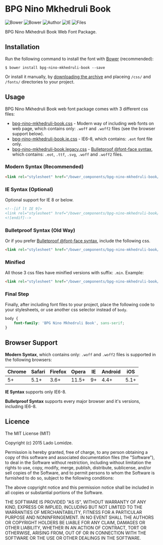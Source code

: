 # BPG Nino Mkhedruli Book

![Bower](https://img.shields.io/bower/v/bpg-nino-mkhedruli-book.svg)
![Bower](https://img.shields.io/bower/l/bpg-nino-mkhedruli-book.svg)
![Author](https://img.shields.io/badge/Font_Author-Besarion_Gugushvili-blue.svg)
![IE](https://img.shields.io/badge/IE_Support-6+-brightgreen.svg)
![Files](https://img.shields.io/badge/Font_Files-.ttf,_.eot,_.svg,_.woff,_.woff2-brightgreen.svg)

BPG Nino Mkhedruli Book Web Font Package.

## Installation

Run the following command to install the font with [Bower](http://bower.io) (recommended):

```
$ bower install bpg-nino-mkhedruli-book --save
```

Or install it manually, by [downloading the archive](https://github.com/web-fonts/bpg-nino-mkhedruli-book/archive/master.zip) and placeing `/css/` and `/fonts/` directories to your project.

## Usage

BPG Nino Mkhedruli Book web font package comes with 3 different css files:

* [bpg-nino-mkhedruli-book.css](https://github.com/web-fonts/bpg-nino-mkhedruli-book/tree/master/css/bpg-nino-mkhedruli-book.css) - Modern way of including web fonts on web page, which contains only: `.woff` and `.woff2` files (see the browser support below).
* [bpg-nino-mkhedruli-book.ie.css](https://github.com/web-fonts/bpg-nino-mkhedruli-book/tree/master/css/bpg-nino-mkhedruli-book.ie.css) - IE6-8, which contains: `.eot` font file only.
* [bpg-nino-mkhedruli-book.legacy.css](https://github.com/web-fonts/bpg-nino-mkhedruli-book/tree/master/css/bpg-nino-mkhedruli-book.legacy.css) - [Bulletproof @font-face syntax](http://www.paulirish.com/2009/bulletproof-font-face-implementation-syntax/), which contains: `.eot`, `.ttf`, `.svg`, `.woff` and `.woff2` files.

### Modern Syntax (Recommended)

```html
<link rel="stylesheet" href="/bower_components/bpg-nino-mkhedruli-book/css/bpg-nino-mkhedruli-book.css">
```

### IE Syntax (Optional)

Optional support for IE 8 or below.

```html
<!--[if lt IE 9]>
<link rel="stylesheet" href="/bower_components/bpg-nino-mkhedruli-book/css/bpg-nino-mkhedruli-book.ie.css">
<![endif]-->
```

### Bulletproof Syntax (Old Way)

Or if you prefer [Bulletproof @font-face syntax](http://www.paulirish.com/2009/bulletproof-font-face-implementation-syntax/), include the following css.

```html
<link rel="stylesheet" href="/bower_components/bpg-nino-mkhedruli-book/css/bpg-nino-mkhedruli-book.legacy.css">
```

### Minified

All those 3 css files have minified versions with suffix: `.min`. Example:

```html
<link rel="stylesheet" href="/bower_components/bpg-nino-mkhedruli-book/css/bpg-nino-mkhedruli-book.min.css">
```

### Final Step

Finally, after including font files to your project, place the following code to your stylesheets, or use another css selector instead of `body`.

```css
body {
    font-family: 'BPG Nino Mkhedruli Book', sans-serif;
}
```

## Browser Support

**Modern Syntax**, which contains only: `.woff` and `.woff2` files is supported in the following browsers:

| Chrome | Safari | Firefox | Opera | IE   | Android |  iOS  |
| ------ | ------ | ------- | ----- | ---- | ------- | ----- |
| 5+     | 5.1+   | 3.6+    | 11.5+ | 9+   | 4.4+    | 5.1+  |

**IE Syntax** supports only IE6-8.

**Bulletproof Syntax** supports every major browser and it's versions, including IE6-8.

## Licence

The MIT License (MIT)

Copyright (c) 2015 Lado Lomidze.

Permission is hereby granted, free of charge, to any person obtaining a copy
of this software and associated documentation files (the "Software"), to deal
in the Software without restriction, including without limitation the rights
to use, copy, modify, merge, publish, distribute, sublicense, and/or sell
copies of the Software, and to permit persons to whom the Software is
furnished to do so, subject to the following conditions:

The above copyright notice and this permission notice shall be included in
all copies or substantial portions of the Software.

THE SOFTWARE IS PROVIDED "AS IS", WITHOUT WARRANTY OF ANY KIND, EXPRESS OR
IMPLIED, INCLUDING BUT NOT LIMITED TO THE WARRANTIES OF MERCHANTABILITY,
FITNESS FOR A PARTICULAR PURPOSE AND NONINFRINGEMENT. IN NO EVENT SHALL THE
AUTHORS OR COPYRIGHT HOLDERS BE LIABLE FOR ANY CLAIM, DAMAGES OR OTHER
LIABILITY, WHETHER IN AN ACTION OF CONTRACT, TORT OR OTHERWISE, ARISING FROM,
OUT OF OR IN CONNECTION WITH THE SOFTWARE OR THE USE OR OTHER DEALINGS IN
THE SOFTWARE.